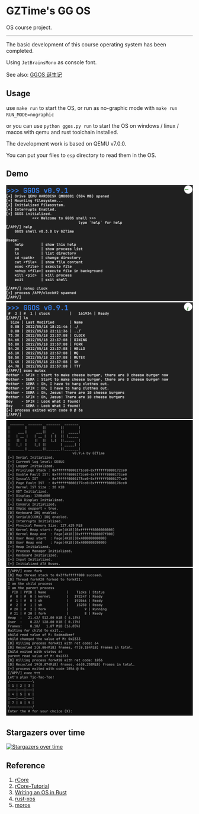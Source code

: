 # GZTime's GG OS

OS course project.

---

The basic development of this course operating system has been completed.

Using `JetBrainsMono` as console font.

See also: [GGOS 诞生记](https://blog.gztime.cc/posts/2022/2430028)

## Usage

use `make run` to start the OS, or run as no-graphic mode with `make run RUN_MODE=nographic`

or you can use `python ggos.py run` to start the OS on windows / linux / macos with qemu and rust toolchain installed.

The development work is based on QEMU v7.0.0.

You can put your files to `esp` directory to read them in the OS.

## Demo

![](assets/img/demo1.png)
![](assets/img/demo2.png)
![](assets/img/demo3.png)
![](assets/img/demo4.png)

## Stargazers over time

[![Stargazers over time](https://starchart.cc/GZTimeWalker/GGOS.svg)](https://starchart.cc/GZTimeWalker/GGOS)

## Reference

1. [rCore](https://github.com/rcore-os/rCore)
2. [rCore-Tutorial](https://rcore-os.github.io/rCore-Tutorial-Book-v3/index.html)
3. [Writing an OS in Rust](https://os.phil-opp.com/)
4. [rust-xos](https://github.com/xfoxfu/rust-xos)
5. [moros](https://github.com/vinc/moros)
